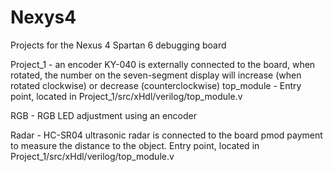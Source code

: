 # Nexys4
Projects for the Nexus 4 Spartan 6 debugging board

Project_1 - an encoder KY-040 is externally connected to the board, when rotated, the number on the seven-segment display will increase (when rotated clockwise) or decrease (counterclockwise)
top_module - Entry point, located in Project_1/src/xHdl/verilog/top_module.v

RGB - RGB LED adjustment using an encoder

Radar - HC-SR04 ultrasonic radar is connected to the board pmod payment to measure the distance to the object. Entry point, located in Project_1/src/xHdl/verilog/top_module.v
